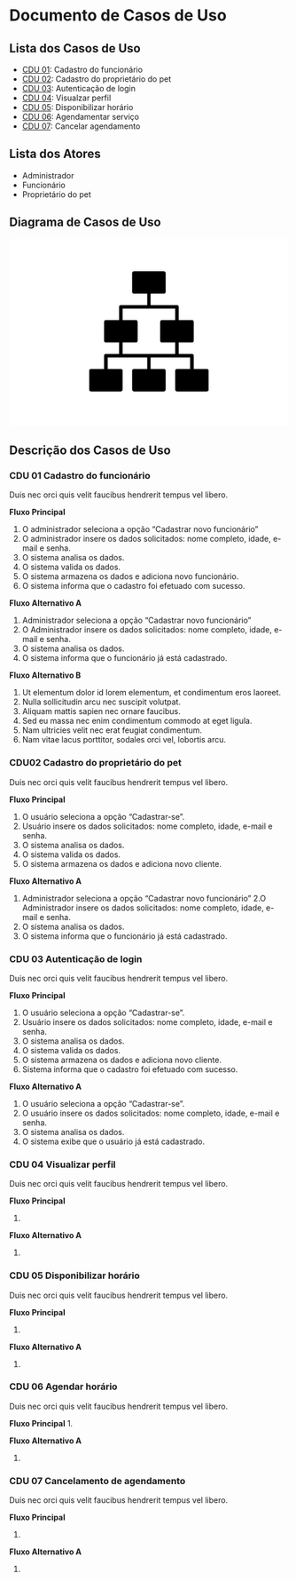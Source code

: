 # Documento de Casos de Uso

## Lista dos Casos de Uso

 - [CDU 01](#CDU-01): Cadastro do funcionário
 - [CDU 02](#CDU-02): Cadastro do proprietário do pet
 - [CDU 03](#CDU-03): Autenticação de login 
 - [CDU 04](#CDU-04): Visualzar perfil
 - [CDU 05](#CDU-05): Disponibilizar horário
 - [CDU 06](#CDU-06): Agendamentar serviço
 - [CDU 07](#CDU-07): Cancelar agendamento

## Lista dos Atores
 
 - Administrador
 - Funcionário
 - Proprietário do pet

## Diagrama de Casos de Uso

![Diagrama de Casos de Uso](diagrama-exemplo.png)

## Descrição dos Casos de Uso

### CDU 01 Cadastro do funcionário

Duis nec orci quis velit faucibus hendrerit tempus vel libero.


**Fluxo Principal**

1. O administrador seleciona a opção “Cadastrar novo funcionário” 
2. O administrador insere os dados solicitados: nome completo, idade, e-mail e senha.
3. O sistema analisa os dados. 
4. O sistema valida os dados. 
5. O sistema armazena os dados e adiciona novo funcionário. 
6. O sistema informa que o cadastro foi efetuado com sucesso. 


**Fluxo Alternativo A**

  1. Administrador seleciona a opção “Cadastrar novo funcionário” 
  2. O Administrador insere os dados solicitados: nome completo, idade, e-mail e senha.
  3. O sistema analisa os dados. 
  4. O sistema informa que o funcionário já está cadastrado. 


**Fluxo Alternativo B**

1. Ut elementum dolor id lorem elementum, et condimentum eros laoreet.
2. Nulla sollicitudin arcu nec suscipit volutpat.
3. Aliquam mattis sapien nec ornare faucibus.
4. Sed eu massa nec enim condimentum commodo at eget ligula.
5. Nam ultricies velit nec erat feugiat condimentum.
6. Nam vitae lacus porttitor, sodales orci vel, lobortis arcu.


### CDU02 Cadastro do proprietário do pet

Duis nec orci quis velit faucibus hendrerit tempus vel libero.

**Fluxo Principal**

1. O usuário seleciona a opção “Cadastrar-se”. 
2. Usuário insere os dados solicitados: nome completo, idade, e-mail e senha. 
3. O sistema analisa os dados. 
4. O sistema valida os dados. 
5. O sistema armazena os dados e adiciona novo cliente. 


**Fluxo Alternativo A**

  1. Administrador seleciona a opção “Cadastrar novo funcionário” 
  2.O Administrador insere os dados solicitados: nome completo, idade, e-mail e senha.
  3. O sistema analisa os dados. 
  4. O sistema informa que o funcionário já está cadastrado. 



### CDU 03 Autenticação de login

Duis nec orci quis velit faucibus hendrerit tempus vel libero.

**Fluxo Principal**

1. O usuário seleciona a opção “Cadastrar-se”. 
2. Usuário insere os dados solicitados: nome completo, idade, e-mail e senha. 
3. O sistema analisa os dados. 
4. O sistema valida os dados. 
5. O sistema armazena os dados e adiciona novo cliente. 
6. Sistema informa que o cadastro foi efetuado com sucesso. 

**Fluxo Alternativo A**

   1. O usuário seleciona a opção “Cadastrar-se”.
   2. O usuário insere os dados solicitados: nome completo, idade, e-mail e senha.
   3. O sistema analisa os dados. 
   4. O sistema exibe que o usuário já está cadastrado.
   
  
 
 ### CDU 04 Visualizar perfil

Duis nec orci quis velit faucibus hendrerit tempus vel libero.

**Fluxo Principal**

1. 
**Fluxo Alternativo A**

   1. 
   
 ### CDU 05 Disponibilizar horário

Duis nec orci quis velit faucibus hendrerit tempus vel libero.

**Fluxo Principal**

1.

**Fluxo Alternativo A**

   1.

 
   
   ### CDU 06 Agendar horário

Duis nec orci quis velit faucibus hendrerit tempus vel libero.

**Fluxo Principal**
 1.

**Fluxo Alternativo A**

   1.
   
   ### CDU 07 Cancelamento de agendamento

Duis nec orci quis velit faucibus hendrerit tempus vel libero.

**Fluxo Principal**

 1.
**Fluxo Alternativo A**

   1.  




